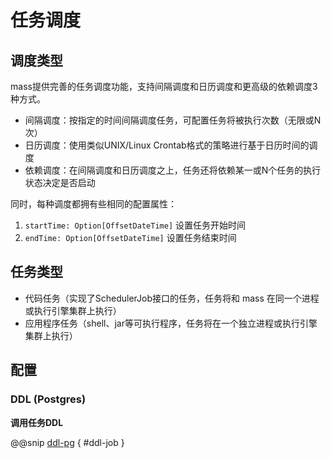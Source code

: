 # 任务调度

## 调度类型

mass提供完善的任务调度功能，支持间隔调度和日历调度和更高级的依赖调度3种方式。

- 间隔调度：按指定的时间间隔调度任务，可配置任务将被执行次数（无限或N次）
- 日历调度：使用类似UNIX/Linux Crontab格式的策略进行基于日历时间的调度
- 依赖调度：在间隔调度和日历调度之上，任务还将依赖某一或N个任务的执行状态决定是否启动

同时，每种调度都拥有些相同的配置属性：

1. `startTime: Option[OffsetDateTime]` 设置任务开始时间
2. `endTime: Option[OffsetDateTime]` 设置任务结束时间

## 任务类型

- 代码任务（实现了SchedulerJob接口的任务，任务将和 mass 在同一个进程或执行引擎集群上执行）
- 应用程序任务（shell、jar等可执行程序，任务将在一个独立进程或执行引擎集群上执行）

## 配置

### DDL (Postgres)

**调用任务DDL**

@@snip [ddl-pg](../_code/pg-ddl.sql) { #ddl-job }
